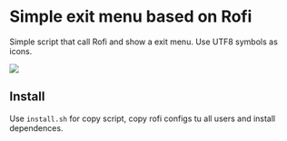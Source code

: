 # Simple exit menu based on Rofi
Simple script that call Rofi and show a exit menu. Use UTF8 symbols as icons.

<img src="https://user-images.githubusercontent.com/32820131/78614744-bfa22900-786f-11ea-8e00-08ab55a52ac1.png">

## Install
Use `install.sh` for copy script, copy rofi configs tu all users and install dependences.
